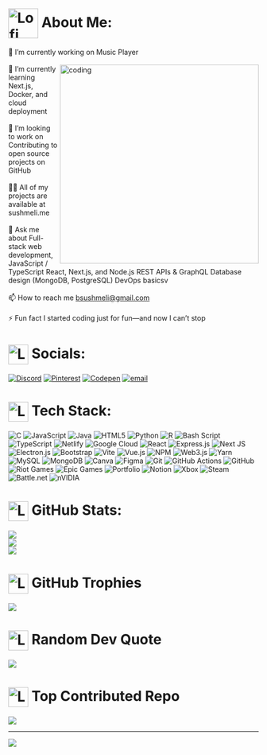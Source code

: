 # <img src="https://media.giphy.com/media/v1.Y2lkPTc5MGI3NjExeWZhY2wxMjkxaWF5NDNkNXptZXViZ2J0ZGdtMzgwdWxkbjM2ZzNndSZlcD12MV9zdGlja2Vyc19zZWFyY2gmY3Q9cw/vEcTsPwp2ilQz5bGQ8/giphy.gif" alt="Lofi" width="60" height ="60" style="vertical-align: middle;"/> About Me:
🔭 I’m currently working on Music Player<br><br> <img align ="right" alt ="coding" width ="400" src ="https://i.pinimg.com/736x/e4/e5/10/e4e5106db677225c9a9e20aa85d98b0f.jpg">🌱 I’m currently learning Next.js, Docker, and cloud deployment<br><br>👯 I’m looking to work on Contributing to open source projects on GitHub<br><br>
👨‍💻 All of my projects are available at sushmeli.me<br><br>💬 Ask me about Full-stack web development, JavaScript / TypeScript React, Next.js, and Node.js REST APIs & GraphQL Database design (MongoDB, PostgreSQL) DevOps basicsv<br><br>📫 How to reach me bsushmeli@gmail.com<br><br>⚡ Fun fact I started coding just for fun—and now I can’t stop


# <img src="https://media.giphy.com/media/v1.Y2lkPTc5MGI3NjExcTl2MXF2cXNhd2txZXcydjJtd3hmb3B2aHZ2MDd3MTJndmw2bW0xcSZlcD12MV9zdGlja2Vyc19zZWFyY2gmY3Q9cw/A2rXEBzDP58tNnYVkV/giphy.gif" alt="Lofi" width="40" height ="40" style="vertical-align: middle;"/> Socials:
[![Discord](https://img.shields.io/badge/Discord-%237289DA.svg?logo=discord&logoColor=white)](https://discord.gg/https://discord.gg/xZGHqNMJqQ) [![Pinterest](https://img.shields.io/badge/Pinterest-%23E60023.svg?logo=Pinterest&logoColor=white)](https://pinterest.com/susteddyss) [![Codepen](https://img.shields.io/badge/Codepen-000000?logo=codepen&logoColor=white)](https://codepen.io/Sushmeli-Bhattacharyya) [![email](https://img.shields.io/badge/Email-D14836?logo=gmail&logoColor=white)](mailto:bsushmeli@gmail.com) 

#  <img src="https://media.giphy.com/media/v1.Y2lkPTc5MGI3NjExZ3c3ZGZrNmZhbmVpMXh4OHJuZDdubnA3d2RmZWFoeTFobmZvNWtweSZlcD12MV9zdGlja2Vyc19zZWFyY2gmY3Q9cw/fSGrpj2wJynDwgftc7/giphy.gif" alt="Lofi" width="40" height ="40" style="vertical-align: middle;"/>  Tech Stack:
![C](https://img.shields.io/badge/c-%2300599C.svg?style=for-the-badge&logo=c&logoColor=white) ![JavaScript](https://img.shields.io/badge/javascript-%23323330.svg?style=for-the-badge&logo=javascript&logoColor=%23F7DF1E) ![Java](https://img.shields.io/badge/java-%23ED8B00.svg?style=for-the-badge&logo=openjdk&logoColor=white) ![HTML5](https://img.shields.io/badge/html5-%23E34F26.svg?style=for-the-badge&logo=html5&logoColor=white) ![Python](https://img.shields.io/badge/python-3670A0?style=for-the-badge&logo=python&logoColor=ffdd54) ![R](https://img.shields.io/badge/r-%23276DC3.svg?style=for-the-badge&logo=r&logoColor=white) ![Bash Script](https://img.shields.io/badge/bash_script-%23121011.svg?style=for-the-badge&logo=gnu-bash&logoColor=white) ![TypeScript](https://img.shields.io/badge/typescript-%23007ACC.svg?style=for-the-badge&logo=typescript&logoColor=white) ![Netlify](https://img.shields.io/badge/netlify-%23000000.svg?style=for-the-badge&logo=netlify&logoColor=#00C7B7) ![Google Cloud](https://img.shields.io/badge/GoogleCloud-%234285F4.svg?style=for-the-badge&logo=google-cloud&logoColor=white) ![React](https://img.shields.io/badge/react-%2320232a.svg?style=for-the-badge&logo=react&logoColor=%2361DAFB) ![Express.js](https://img.shields.io/badge/express.js-%23404d59.svg?style=for-the-badge&logo=express&logoColor=%2361DAFB) ![Next JS](https://img.shields.io/badge/Next-black?style=for-the-badge&logo=next.js&logoColor=white) ![Electron.js](https://img.shields.io/badge/Electron-191970?style=for-the-badge&logo=Electron&logoColor=white) ![Bootstrap](https://img.shields.io/badge/bootstrap-%238511FA.svg?style=for-the-badge&logo=bootstrap&logoColor=white) ![Vite](https://img.shields.io/badge/vite-%23646CFF.svg?style=for-the-badge&logo=vite&logoColor=white) ![Vue.js](https://img.shields.io/badge/vue.js-%2335495e.svg?style=for-the-badge&logo=vuedotjs&logoColor=%234FC08D) ![NPM](https://img.shields.io/badge/NPM-%23CB3837.svg?style=for-the-badge&logo=npm&logoColor=white) ![Web3.js](https://img.shields.io/badge/web3.js-F16822?style=for-the-badge&logo=web3.js&logoColor=white) ![Yarn](https://img.shields.io/badge/yarn-%232C8EBB.svg?style=for-the-badge&logo=yarn&logoColor=white) ![MySQL](https://img.shields.io/badge/mysql-4479A1.svg?style=for-the-badge&logo=mysql&logoColor=white) ![MongoDB](https://img.shields.io/badge/MongoDB-%234ea94b.svg?style=for-the-badge&logo=mongodb&logoColor=white) ![Canva](https://img.shields.io/badge/Canva-%2300C4CC.svg?style=for-the-badge&logo=Canva&logoColor=white) ![Figma](https://img.shields.io/badge/figma-%23F24E1E.svg?style=for-the-badge&logo=figma&logoColor=white) ![Git](https://img.shields.io/badge/git-%23F05033.svg?style=for-the-badge&logo=git&logoColor=white) ![GitHub Actions](https://img.shields.io/badge/github%20actions-%232671E5.svg?style=for-the-badge&logo=githubactions&logoColor=white) ![GitHub](https://img.shields.io/badge/github-%23121011.svg?style=for-the-badge&logo=github&logoColor=white) ![Riot Games](https://img.shields.io/badge/riotgames-D32936.svg?style=for-the-badge&logo=riotgames&logoColor=white) ![Epic Games](https://img.shields.io/badge/epicgames-%23313131.svg?style=for-the-badge&logo=epicgames&logoColor=white) ![Portfolio](https://img.shields.io/badge/Portfolio-%23000000.svg?style=for-the-badge&logo=firefox&logoColor=#FF7139) ![Notion](https://img.shields.io/badge/Notion-%23000000.svg?style=for-the-badge&logo=notion&logoColor=white) ![Xbox](https://img.shields.io/badge/xbox-%23107C10.svg?style=for-the-badge&logo=xbox&logoColor=white) ![Steam](https://img.shields.io/badge/steam-%23000000.svg?style=for-the-badge&logo=steam&logoColor=white) ![Battle.net](https://img.shields.io/badge/battle.net-%2300AEFF.svg?style=for-the-badge&logo=battle.net&logoColor=white) ![nVIDIA](https://img.shields.io/badge/nVIDIA-%2376B900.svg?style=for-the-badge&logo=nVIDIA&logoColor=white)
# <img src="https://media.giphy.com/media/WKVayVkGMJkFPQxm1W/giphy.gif?cid=ecf05e47c1h17u41qehuvp7ro82mumgaguq57nh67heuh7gp&ep=v1_stickers_search&rid=giphy.gif&ct=s" alt="Lofi" width="40" height ="40" style="vertical-align: middle;"/>  GitHub Stats:
![](https://github-readme-stats.vercel.app/api?username=sushy2005&theme=omni&hide_border=false&include_all_commits=false&count_private=false)<br/>
![](https://nirzak-streak-stats.vercel.app/?user=sushy2005&theme=omni&hide_border=false)<br/>
![](https://github-readme-stats.vercel.app/api/top-langs/?username=sushy2005&theme=omni&hide_border=false&include_all_commits=false&count_private=false&layout=compact)

# <img src="https://media.giphy.com/media/3oEhn80aXdOBpa4FMs/giphy.gif?cid=ecf05e471difiz29ryjhmyontcbca8igh9nm7qmgqhkbfldv&ep=v1_stickers_search&rid=giphy.gif&ct=s" alt="Lofi" width="40" height ="40" style="vertical-align: middle;"/>  GitHub Trophies
![](https://github-profile-trophy.vercel.app/?username=sushy2005&theme=radical&no-frame=false&no-bg=true&margin-w=4)

# <img src="https://media.giphy.com/media/dCjgjlXrflbRFqNiRL/giphy.gif?cid=ecf05e473jdho7tf6bkhi63urputy2ystvrtgmrs2n5l6yg5&ep=v1_stickers_search&rid=giphy.gif&ct=s" alt="Lofi" width="40" height ="40" style="vertical-align: middle;"/>  Random Dev Quote
![](https://quotes-github-readme.vercel.app/api?type=horizontal&theme=radical)

# <img src="https://media.giphy.com/media/fG9Pv7x7mNEdakJ38y/giphy.gif?cid=ecf05e479qnxqxr7dl7xyklvuywiwf6w6j641bvlrahzs47e&ep=v1_stickers_search&rid=giphy.gif&ct=s" alt="Lofi" width="40" height ="40" style="vertical-align: middle;"/>  Top Contributed Repo
![](https://github-contributor-stats.vercel.app/api?username=sushy2005&limit=5&theme=omni&combine_all_yearly_contributions=true)

---
[![](https://visitcount.itsvg.in/api?id=sushy2005&icon=1&color=0)](https://visitcount.itsvg.in)

<!-- Proudly created with GPRM ( https://gprm.itsvg.in ) -->
